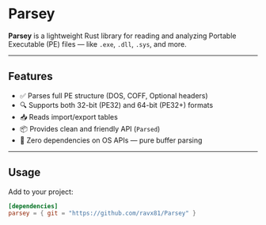 # Parsey

**Parsey** is a lightweight Rust library for reading and analyzing Portable Executable (PE) files — like `.exe`, `.dll`, `.sys`, and more.

---

## Features

- ✅ Parses full PE structure (DOS, COFF, Optional headers)
- 🔍 Supports both 32-bit (PE32) and 64-bit (PE32+) formats
- 📥 Reads import/export tables
- 📦 Provides clean and friendly API (`Parsed`)
- 🔧 Zero dependencies on OS APIs — pure buffer parsing

---

## Usage

Add to your project:

```toml
[dependencies]
parsey = { git = "https://github.com/ravx81/Parsey" }
